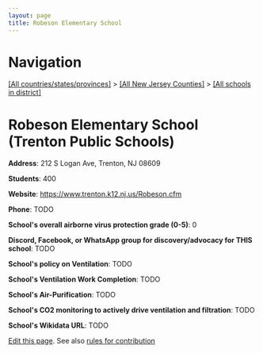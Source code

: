 ```yaml
---
layout: page
title: Robeson Elementary School
---
```

# Navigation

[[All countries/states/provinces]](../../..) > [[All New Jersey Counties]](../..) > [[All schools in district]](..)

# Robeson Elementary School (Trenton Public Schools)

**Address**: 212 S Logan Ave, Trenton, NJ 08609

**Students**: 400

**Website**: <https://www.trenton.k12.nj.us/Robeson.cfm>

**Phone**: TODO

**School's overall airborne virus protection grade (0-5)**: 0

**Discord, Facebook, or WhatsApp group for discovery/advocacy for THIS school**: TODO

**School's policy on Ventilation**: TODO

**School's Ventilation Work Completion**: TODO

**School's Air-Purification**: TODO

**School's CO2 monitoring to actively drive ventilation and filtration**: TODO

**School's Wikidata URL**: TODO


[Edit this page](https://github.com/ventilate-schools/NJ/edit/main/./Trenton_Public_Schools/Robeson_Elementary_School.md). See also [rules for contribution](../../../contribution-rules/)